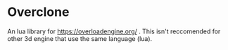 # Overclone
An lua library for https://overloadengine.org/ . This isn't reccomended for other 3d engine that use the same language (lua).
